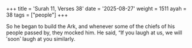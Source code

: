 +++
title = 'Surah 11, Verses 38'
date = '2025-08-27'
weight = 1511
ayah = 38
tags = ["people"]
+++

So he began to build the Ark, and whenever some of the chiefs of his people passed by, they mocked him. He said, “If you laugh at us, we will ˹soon˺ laugh at you similarly.